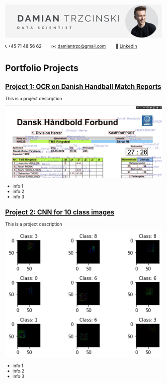 ![](headline.png)

:telephone_receiver: +45 71 48 56 62 &nbsp;&nbsp;&nbsp;&nbsp;&nbsp;&nbsp; :envelope: [damiantrzc@gmail.com](mailto:damiantrzc@gmail.com) &nbsp;&nbsp;&nbsp;&nbsp;&nbsp;&nbsp; :link: [LinkedIn]("https://www.linkedin.com/in/trzcinskidamian/")

# Portfolio Projects

## [Project 1: OCR on Danish Handball Match Reports]("https://github.com/datrz/its.damian/blob/main/Handball_Match_Report_with_PaddleOCR.ipynb")
This is a project description

<img src="handball_extract.png" alt=" " width="600"/>

- info 1
- info 2
- info 3

## [Project 2: CNN for 10 class images]("https://github.com/datrz/its.damian/blob/main/Assignment_cnn_Best_Score.ipynb")
This is a project description

<img src="CNN_exercise.png" alt=" " width="600"/>

- info 1
- info 2
- info 3

